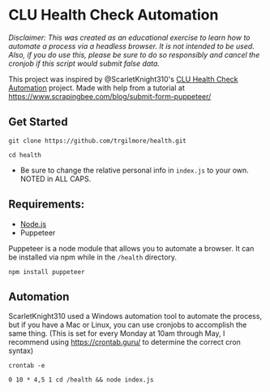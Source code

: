 # CLU Health Check Automation
*Disclaimer: This was created as an educational exercise to learn how to automate a process via a headless browser. It is not intended to be used. Also, if you do use this, please be sure to do so responsibly and cancel the cronjob if this script would submit false data.*

This project was inspired by @ScarletKnight310's [CLU Health Check Automation](https://github.com/ScarletKnight310/AutoHealthCheck) project. Made with help from a tutorial at https://www.scrapingbee.com/blog/submit-form-puppeteer/

## Get Started

```
git clone https://github.com/trgilmore/health.git
```

```
cd health
```
* Be sure to change the relative personal info in `index.js` to your own. NOTED in ALL CAPS.



## Requirements:

* [Node.js](https://nodejs.org/en/)
* Puppeteer

Puppeteer is a node module that allows you to automate a browser. It can be installed via npm while in the `/health` directory.

```
npm install puppeteer
```

## Automation

ScarletKnight310 used a Windows automation tool to automate the process, but if you have a Mac or Linux, you can use cronjobs to accomplish the same thing. (This is set for every Monday at 10am through May, I recommend using https://crontab.guru/ to determine the correct cron syntax)

```
crontab -e
```

```
0 10 * 4,5 1 cd /health && node index.js
```
